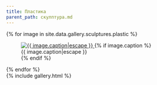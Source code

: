 ```yaml
---
title: Пластика
parent_path: скулптура.md
---
```

<div class="my-gallery" itemscope itemtype="http://schema.org/ImageGallery">
	{% for image in site.data.gallery.sculptures.plastic %}
	<figure itemprop="associatedMedia" itemscope itemtype="http://schema.org/ImageObject">
		<a href="/images/{{ image.name|uri_escape }}" itemprop="contentUrl" data-size="{{ image.width }}x{{ image.height }}">
			<img src="/images/{{ image.thumbnail|uri_escape }}" itemprop="thumbnail" alt="{{ image.caption|escape }}" />
		</a>
		{% if image.caption %}
		<figcaption itemprop="caption description">{{ image.caption|escape }}</figcaption>
		{% endif %}
	</figure>
	{% endfor %}
</div>
{% include gallery.html %}

